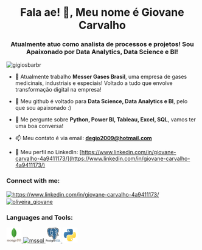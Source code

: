 <h1 align="center">Fala ae! 👋, Meu nome é Giovane Carvalho</h1>
<h3 align="center">Atualmente atuo como analista de processos e projetos! Sou Apaixonado por Data Analytics, Data Science e BI!</h3>

<p align="left"> <img src="https://komarev.com/ghpvc/?username=gigiosbarbr&label=Profile%20views&color=0e75b6&style=flat" alt="gigiosbarbr" /> </p>

- 🔭 Atualmente trabalho **Messer Gases Brasil**, uma empresa de gases medicinais, industriais e especiais! Voltado a tudo que envolve transformação digital na empresa!

- 🌱 Meu github é voltado para **Data Science, Data Analytics e BI**, pelo que sou apaixonado :)

- 💬 Me pergunte sobre **Python, Power BI, Tableau, Excel, SQL**, vamos ter uma boa conversa!

- 📫 Meu contato é via email: **degio2009@hotmail.com**

- 📄 Meu perfil no LinkedIn: [https://www.linkedin.com/in/giovane-carvalho-4a9411173/](https://www.linkedin.com/in/giovane-carvalho-4a9411173/)

<h3 align="left">Connect with me:</h3>
<p align="left">
<a href="https://linkedin.com/in/https://www.linkedin.com/in/giovane-carvalho-4a9411173/" target="blank"><img align="center" src="https://raw.githubusercontent.com/rahuldkjain/github-profile-readme-generator/master/src/images/icons/Social/linked-in-alt.svg" alt="https://www.linkedin.com/in/giovane-carvalho-4a9411173/" height="30" width="40" /></a>
<a href="https://instagram.com/oliveira_giovane" target="blank"><img align="center" src="https://raw.githubusercontent.com/rahuldkjain/github-profile-readme-generator/master/src/images/icons/Social/instagram.svg" alt="oliveira_giovane" height="30" width="40" /></a>
</p>

<h3 align="left">Languages and Tools:</h3>
<p align="left"> <a href="https://www.mongodb.com/" target="_blank" rel="noreferrer"> <img src="https://raw.githubusercontent.com/devicons/devicon/master/icons/mongodb/mongodb-original-wordmark.svg" alt="mongodb" width="40" height="40"/> </a> <a href="https://www.microsoft.com/en-us/sql-server" target="_blank" rel="noreferrer"> <img src="https://www.svgrepo.com/show/303229/microsoft-sql-server-logo.svg" alt="mssql" width="40" height="40"/> </a> <a href="https://www.postgresql.org" target="_blank" rel="noreferrer"> <img src="https://raw.githubusercontent.com/devicons/devicon/master/icons/postgresql/postgresql-original-wordmark.svg" alt="postgresql" width="40" height="40"/> </a> <a href="https://www.python.org" target="_blank" rel="noreferrer"> <img src="https://raw.githubusercontent.com/devicons/devicon/master/icons/python/python-original.svg" alt="python" width="40" height="40"/> </a> </p>
